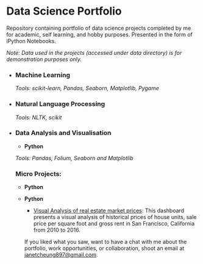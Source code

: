 # Data Science Portfolio
Repository containing portfolio of data science projects completed by me for academic, self learning, and hobby purposes. Presented in the form of iPython Notebooks.

_Note: Data used in the projects (accessed under data directory) is for demonstration purposes only._


- ### Machine Learning

	_Tools: scikit-learn, Pandas, Seaborn, Matplotlib, Pygame_

- ### Natural Language Processing

	_Tools: NLTK, scikit_

 - ### Data Analysis and Visualisation
	- __Python__
	
		
	_Tools: Pandas, Folium, Seaborn and Matplotlib_

    ### Micro Projects: 

	- __Python__
    - __Python__
		- [Visual Analysis of real estate market prices](https://github.com/janetcheung-byte/data_visualization): This dashboard presents a visual analysis of historical prices of house units, sale price per square foot and gross rent in San Francisco, California from 2010 to 2016. 


        If you liked what you saw, want to have a chat with me about the portfolio, work opportunities, or collaboration, shoot an email at janetcheung897@gmail.com. 